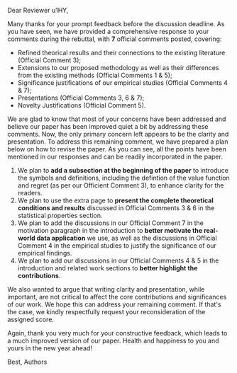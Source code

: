 Dear Reviewer u1HY,

Many thanks for your prompt feedback before the discussion deadline. As you have seen, we have provided a comprehensive response to your comments during the rebuttal, with **7** official comments posted, covering:  
* Refined theorical results and their connections to the existing literature (Official Comment 3); 
* Extensions to our proposed methodology as well as their differences from the existing methods (Official Comments 1 \& 5); 
* Significance justifications of our empirical studies (Official Comments 4 \& 7);
* Presentations (Official Comments 3, 6 \& 7);
* Novelty Justifications (Official Comment 5).

We are glad to know that most of your concerns have been addressed and believe our paper has been improved quiet a bit by addressing these comments. Now, the only primary concern left appears to be the clarity and presentation. To address this remaining comment, we have prepared a plan below on how to revise the paper. As you can see, all the points have been mentioned in our responses and can be readily incorporated in the paper. 

1. We plan to **add a subsection at the beginning of the paper** to introduce the symbols and definitions, including the defintion of the value function and regret (as per our Officient Comment 3), to enhance clarity for the readers.
2. We plan to use the extra page to **present the complete theoretical conditions and results** discussed in Official Comments 3 \& 6 in the statistical properties section. 
3. We plan to add the discussions in our Official Comment 7 in the motivation paragraph in the introduction to **better motivate the real-world data application** we use, as well as the discussions in Official Comment 4 in the empirical studies to justify the significance of our empirical findings.
4. We plan to add our discussions in our Official Comments 4 \& 5 in the introduction and related work sections to **better highlight the contributions**.
 
We also wanted to argue that writing clarity and presentation, while important, are not critical to affect the core contributions and significances of our work. We hope this can address your remaining comment. If that's the case, we kindly respectfully request your reconsideration of the assigned score.

Again, thank you very much for your constructive feedback, which leads to a much improved version of our paper. Health and happiness to you and yours in the new year ahead! 

Best,
Authors

